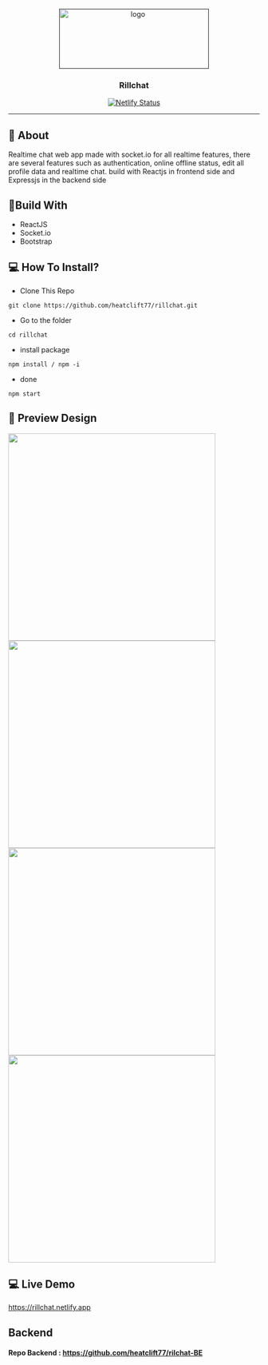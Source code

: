 <p align="center">
  <a href="" rel="noopener">
 <img width=300px height=120px src="https://iili.io/BrX1P2.png" alt="logo"></a>
</p>
<h3 align="center">Rillchat</h3>
<div align="center">
  
[![Netlify Status](https://api.netlify.com/api/v1/badges/6f80fbfc-260f-4a04-a6d7-8173ba743ee5/deploy-status)](https://app.netlify.com/sites/shello/deploys)

</div>

---

## 🧐 About
Realtime chat web app made with socket.io for all realtime features, there are several features such as authentication, 
online offline status, edit all profile data and realtime chat. build with Reactjs in frontend side and Expressjs in the backend side

## 🔖Build With
- ReactJS
- Socket.io
- Bootstrap

## 💻 How To Install?
- Clone This Repo
```
git clone https://github.com/heatclift77/rillchat.git
```
- Go to the folder
```
cd rillchat
```
- install package
```
npm install / npm -i
```
- done
```
npm start
```

## 🔎 Preview Design <a name = "preview"></a>
<span>
    <img width="415" src="https://iili.io/Bk609S.jpg">
    <img width="415" src="https://iili.io/Bk61A7.jpg">
    <img width="415" src="https://iili.io/Bk6EN9.jpg">
    <img width="415" src="https://iili.io/Bk6Gte.jpg">
</span> 


## 💻 Live Demo <a name = "live_demo"></a>
https://rillchat.netlify.app

## Backend
#### Repo Backend : https://github.com/heatclift77/rilchat-BE
